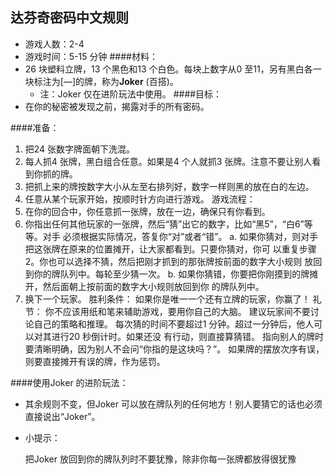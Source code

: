 达芬奇密码中文规则
---
- 游戏人数：2-4
- 游戏时间：5-15 分钟
####材料：
- 26 块塑料立牌，13 个黑色和13 个白色。每块上数字从0 至11，另有黑白各一块标注为[—]的牌，称为**Joker** (百搭)。
	- 注：Joker 仅在进阶玩法中使用。
####目标：
- 在你的秘密被发现之前，揭露对手的所有密码。

####准备：
1. 把24 张数字牌面朝下洗混。
2. 每人抓4 张牌，黑白组合任意。如果是4 个人就抓3 张牌。注意不要让别人看到你抓的牌。
3. 把抓上来的牌按数字大小从左至右排列好，数字一样则黑的放在白的左边。
4. 任意从某个玩家开始，按顺时针方向进行游戏。
游戏流程：
1. 在你的回合中，你任意抓一张牌，放在一边，确保只有你看到。
2. 你指出任何其他玩家的一张牌，然后“猜”出它的数字，比如“黑5”，“白6”等等。对手
必须根据实际情况，答复你“对”或者“错”。
a. 如果你猜对，则对手把这张牌在原来的位置摊开，让大家都看到。只要你猜对，你可
以重复步骤2。你也可以选择不猜，然后把刚才抓到的那张牌按前面的数字大小规则
放回到你的牌队列中。每轮至少猜一次。
b. 如果你猜错，你要把你刚摸到的牌摊开，然后面朝上按前面的数字大小规则放回到你
的牌队列中。
3. 换下一个玩家。
胜利条件：
如果你是唯一一个还有立牌的玩家，你赢了！
礼节：
你不应该用纸和笔来辅助游戏，要用你自己的大脑。
建议玩家间不要讨论自己的策略和推理。
每次猜的时间不要超过1 分钟。超过一分钟后，他人可以对其进行20 秒倒计时。如果还没
有行动，则直接算猜错。
指向别人的牌时要清晰明确，因为别人不会问“你指的是这块吗？”。
如果牌的摆放次序有误，则要直接摊开有误的牌，作为惩罚。

####使用Joker 的进阶玩法：
- 其余规则不变，但Joker 可以放在牌队列的任何地方！别人要猜它的话也必须直接说出“Joker”。
- 小提示：

	把Joker 放回到你的牌队列时不要犹豫，除非你每一张牌都放得很犹豫